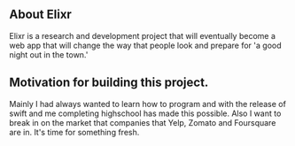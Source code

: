 ## About Elixr
Elixr is a research and development project that will eventually become a web app that will change the way that people look and prepare for 'a good night out in the town.'

## Motivation for building this project.
Mainly I had always wanted to learn how to program and with the release of swift and me completing highschool has made this possible.
Also I want to break in on the market that companies that Yelp, Zomato and Foursquare are in.
It's time for something fresh.
